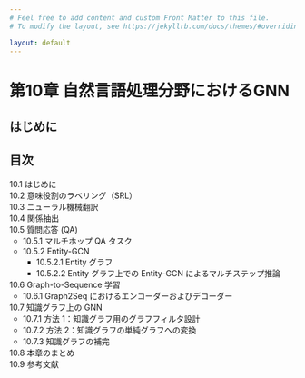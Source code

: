 ```yaml
---
# Feel free to add content and custom Front Matter to this file.
# To modify the layout, see https://jekyllrb.com/docs/themes/#overriding-theme-defaults

layout: default
---
```

<h1>第10章 自然言語処理分野におけるGNN</h1>

<h2>はじめに</h2>

<h2>目次</h2>
<ul style="list-style-type: none; padding-left:0;">
  <li>10.1 はじめに</li>
  <li>10.2 意味役割のラベリング（SRL）</li>
  <li>10.3 ニューラル機械翻訳</li>
  <li>10.4 関係抽出</li>
  <li>10.5 質問応答 (QA)
    <ul>
      <li>10.5.1 マルチホップ QA タスク</li>
      <li>10.5.2 Entity-GCN
        <ul>
          <li>10.5.2.1 Entity グラフ</li>
          <li>10.5.2.2 Entity グラフ上での Entity-GCN によるマルチステップ推論</li>
        </ul>
      </li>
    </ul>
  </li>
  <li>10.6 Graph-to-Sequence 学習
    <ul>
      <li>10.6.1 Graph2Seq におけるエンコーダーおよびデコーダー</li>
    </ul>
  </li>
  <li>10.7 知識グラフ上の GNN
    <ul>
      <li>10.7.1 方法 1：知識グラフ用のグラフフィルタ設計</li>
      <li>10.7.2 方法 2：知識グラフの単純グラフへの変換</li>
      <li>10.7.3 知識グラフの補完</li>
    </ul>
  </li>
  <li>10.8 本章のまとめ</li>
  <li>10.9 参考文献</li>
</ul>
